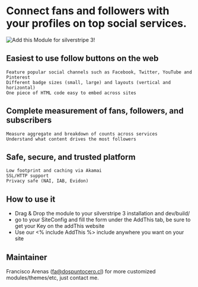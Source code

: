 Connect fans and followers with your profiles on top social services.   
=====================================================================

![Add this Module for silverstripe 3!](http://proposals.god.cl/Get_Follow_Tools_%7C_AddThis-20121122-170935.png "Add this Module for silverstripe 3!")

Easiest to use follow buttons on the web
----------------------------------------
    Feature popular social channels such as Facebook, Twitter, YouTube and Pinterest
    Different badge sizes (small, large) and layouts (vertical and horizontal)
    One piece of HTML code easy to embed across sites

Complete measurement of fans, followers, and subscribers
--------------------------------------------------------
    Measure aggregate and breakdown of counts across services
    Understand what content drives the most followers

Safe, secure, and trusted platform
----------------------------------
    Low footprint and caching via Akamai
    SSL/HTTP support
    Privacy safe (NAI, IAB, Evidon)

How to use it
-------------
  - Drag & Drop the module to your silverstripe 3 installation and dev/build/
  - go to your SiteConfig and fill the form under the AddThis tab, be sure to get your Key on the addThis website
  - Use our <% include AddThis %> include anywhere you want on your site

Maintainer
----------
Francisco Arenas (fa@dospuntocero.cl)
for more customized modules/themes/etc, just contact me.